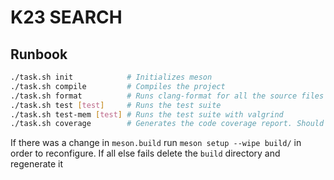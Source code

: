 # K23 SEARCH

## Runbook

```bash
./task.sh init            # Initializes meson
./task.sh compile         # Compiles the project
./task.sh format          # Runs clang-format for all the source files
./task.sh test [test]     # Runs the test suite
./task.sh test-mem [test] # Runs the test suite with valgrind
./task.sh coverage        # Generates the code coverage report. Should be run after the tests
```

If there was a change in `meson.build` run `meson setup --wipe build/` in order
to reconfigure. If all else fails delete the `build` directory and regenerate
it

